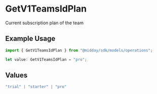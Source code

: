 # GetV1TeamsIdPlan

Current subscription plan of the team

## Example Usage

```typescript
import { GetV1TeamsIdPlan } from "@midday/sdk/models/operations";

let value: GetV1TeamsIdPlan = "pro";
```

## Values

```typescript
"trial" | "starter" | "pro"
```